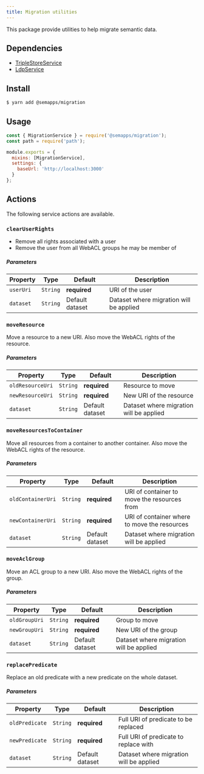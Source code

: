 ```yaml
---
title: Migration utilities
---
```


This package provide utilities to help migrate semantic data.

## Dependencies

- [TripleStoreService](triplestore)
- [LdpService](ldp)

## Install

```bash
$ yarn add @semapps/migration
```

## Usage

```js
const { MigrationService } = require('@semapps/migration');
const path = require('path');

module.exports = {
  mixins: [MigrationService],
  settings: {
    baseUrl: 'http://localhost:3000'
  }
};
```

## Actions

The following service actions are available.

### `clearUserRights`

- Remove all rights associated with a user
- Remove the user from all WebACL groups he may be member of

##### Parameters

| Property  | Type     | Default         | Description                             |
| --------- | -------- | --------------- | --------------------------------------- |
| `userUri` | `String` | **required**    | URI of the user                         |
| `dataset` | `String` | Default dataset | Dataset where migration will be applied |

### `moveResource`

Move a resource to a new URI. Also move the WebACL rights of the resource.

##### Parameters

| Property         | Type     | Default         | Description                             |
| ---------------- | -------- | --------------- | --------------------------------------- |
| `oldResourceUri` | `String` | **required**    | Resource to move                        |
| `newResourceUri` | `String` | **required**    | New URI of the resource                 |
| `dataset`        | `String` | Default dataset | Dataset where migration will be applied |

### `moveResourcesToContainer`

Move all resources from a container to another container. Also move the WebACL rights of the resource.

##### Parameters

| Property          | Type     | Default         | Description                                  |
| ----------------- | -------- | --------------- | -------------------------------------------- |
| `oldContainerUri` | `String` | **required**    | URI of container to move the resources from  |
| `newContainerUri` | `String` | **required**    | URI of container where to move the resources |
| `dataset`         | `String` | Default dataset | Dataset where migration will be applied      |

### `moveAclGroup`

Move an ACL group to a new URI. Also move the WebACL rights of the group.

##### Parameters

| Property      | Type     | Default         | Description                             |
| ------------- | -------- | --------------- | --------------------------------------- |
| `oldGroupUri` | `String` | **required**    | Group to move                           |
| `newGroupUri` | `String` | **required**    | New URI of the group                    |
| `dataset`     | `String` | Default dataset | Dataset where migration will be applied |

### `replacePredicate`

Replace an old predicate with a new predicate on the whole dataset.

##### Parameters

| Property       | Type     | Default         | Description                             |
| -------------- | -------- | --------------- | --------------------------------------- |
| `oldPredicate` | `String` | **required**    | Full URI of predicate to be replaced    |
| `newPredicate` | `String` | **required**    | Full URI of predicate to replace with   |
| `dataset`      | `String` | Default dataset | Dataset where migration will be applied |
